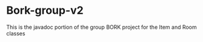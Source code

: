 # Bork-group-v2

This is the javadoc portion of the group BORK project for the Item 
and Room classes
